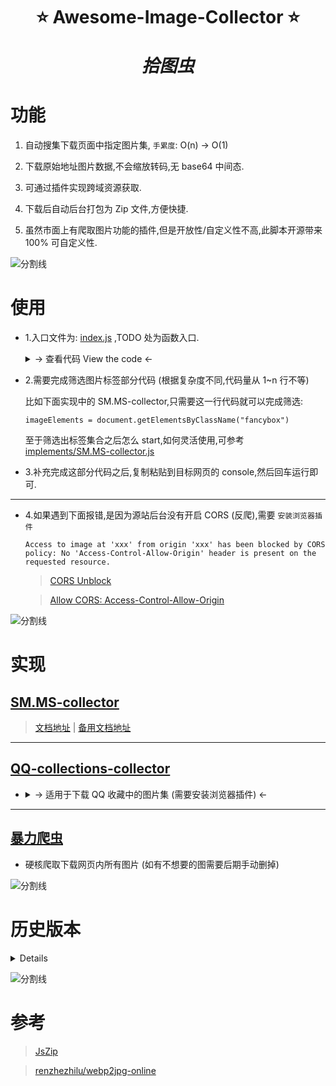<!--
 * @?: *********************************************************************
 * @Author: Weidows
 * @Date: 2021-07-06 19:42:41
 * @LastEditors: Weidows
 * @LastEditTime: 2021-07-10 09:23:20
 * @FilePath: \awesome-image-collector\README.md
 * @Description:
 * @!: *********************************************************************
-->

<h1 align="center">

⭐️ Awesome-Image-Collector ⭐️

_拾图虫_

</h1>

# 功能

1. 自动搜集下载页面中指定图片集, `手累度`: O(n) -> O(1)

2. 下载原始地址图片数据,不会缩放转码,无 base64 中间态.

3. 可通过插件实现跨域资源获取.

4. 下载后自动后台打包为 Zip 文件,方便快捷.

5. 虽然市面上有爬取图片功能的插件,但是开放性/自定义性不高,此脚本开源带来 100% 可自定义性.

![分割线](https://cdn.jsdelivr.net/gh/Weidows/Images/img/divider.png)

# 使用

- 1.入口文件为: [index.js](./index.js) ,TODO 处为函数入口.

  <details>

    <summary> -> 查看代码 View the code <- </summary>

  ```js
  (function () {
    // 引入库函数
    const jsZip = document.createElement("script"),
      collector = document.createElement("script");
    jsZip.src = "https://cdn.bootcdn.net/ajax/libs/jszip/3.5.0/jszip.min.js";
    collector.src =
      "https://cdn.jsdelivr.net/gh/Weidows-projects/awesome-image-collector@master/dist/collector.min.js";
    document
      .getElementsByTagName("head")[0]
      .appendChild(jsZip)
      .appendChild(collector);

    setTimeout(function () {
      // wait for resources load
      // TODO getImageElements - <a>/<img>
      // 需要做的就是筛选出imageElements标签集合, 并传给start()
      let imageElements;

      start(imageElements);
    }, 500);
  })();
  ```

  ***

  </details>

- 2.需要完成筛选图片标签部分代码 (根据复杂度不同,代码量从 1~n 行不等)

  比如下面实现中的 SM.MS-collector,只需要这一行代码就可以完成筛选:

  ```
  imageElements = document.getElementsByClassName("fancybox")
  ```

  至于筛选出标签集合之后怎么 start,如何灵活使用,可参考 [implements/SM.MS-collector.js](./implements/SM.MS-collector.js)

- 3.补充完成这部分代码之后,复制粘贴到目标网页的 console,然后回车运行即可.

---

- 4.如果遇到下面报错,是因为源站后台没有开启 CORS (反爬),需要 `安装浏览器插件`

  ```
  Access to image at 'xxx' from origin 'xxx' has been blocked by CORS policy: No 'Access-Control-Allow-Origin' header is present on the requested resource.
  ```

  > [CORS Unblock](https://microsoftedge.microsoft.com/addons/detail/cors-unblock/hkjklmhkbkdhlgnnfbbcihcajofmjgbh?hl=zh-CN)

  > [Allow CORS: Access-Control-Allow-Origin](https://microsoftedge.microsoft.com/addons/detail/allow-cors-accesscontro/bhjepjpgngghppolkjdhckmnfphffdag?hl=zh-CN)

![分割线](https://cdn.jsdelivr.net/gh/Weidows/Images/img/divider.png)

# 实现

## [SM.MS-collector](./implements/SM.MS-collector.js)

> [文档地址](https://weidows.github.io/post/tools/SM-MS-downloader) | [备用文档地址](https://weidows.gitee.io/post/tools/SM-MS-downloader)

---

## [QQ-collections-collector](./implements/QQ-collections-collector.js)

- <details>

    <summary> -> 适用于下载 QQ 收藏中的图片集 (需要安装浏览器插件) <- </summary>

  <img src="https://i.loli.net/2021/07/10/eLkP1iV5YXGm6Zy.png" alt="20210710001553" />

  <img src="https://i.loli.net/2021/07/10/QV7WpATHJrGEPxU.png" alt="20210710090643" />

  ***

  </details>

---

## [暴力爬虫](./implements/violent-collector.js)

- 硬核爬取下载网页内所有图片 (如有不想要的图需要后期手动删掉)

![分割线](https://cdn.jsdelivr.net/gh/Weidows/Images/img/divider.png)

# 历史版本

<details>

- [v1.0.0](./version/v1.0.0/)

  下载的图片内置数据为 base64,过大,还需要额外压缩

</details>

![分割线](https://cdn.jsdelivr.net/gh/Weidows/Images/img/divider.png)

# 参考

> [JsZip](https://stuk.github.io/jszip/)

> [renzhezhilu/webp2jpg-online](https://github.com/renzhezhilu/webp2jpg-online/blob/917e1e527a8811f710b2a670d7771468908e4ca1/version/v1.0.0/js/index.js)
